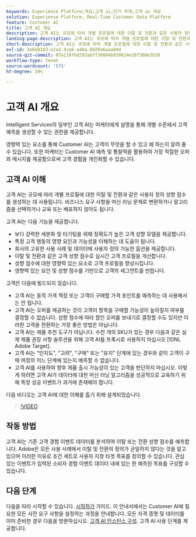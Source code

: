 ```yaml
---
keywords: Experience Platform;개요;고객 ai;인기 주제;고객 ai 개요
solution: Experience Platform, Real-Time Customer Data Platform
feature: Customer AI
title: 고객 AI 개요
description: 고객 AI는 규모에 따라 개별 프로필에 대한 이탈 및 전환과 같은 사용자 정의 성향 점수를 생성하는 데 사용됩니다. 비즈니스 요구 사항을 머신 러닝 문제로 변환하거나 알고리즘을 선택하거나 교육 또는 배포하지 않아도 됩니다.
landing-page-description: 고객 AI는 규모에 따라 개별 프로필에 대한 이탈 및 전환과 같은 사용자 정의 성향 점수를 생성하는 데 사용됩니다.
short-description: 고객 AI는 규모에 따라 개별 프로필에 대한 이탈 및 전환과 같은 사용자 정의 성향 점수를 생성하는 데 사용됩니다.
exl-id: 3e668103-e2a2-4ce6-a40a-8029a6aaa8dd
source-git-commit: 07a110f6d293abff38804b939014e28f308e3b30
workflow-type: tm+mt
source-wordcount: '571'
ht-degree: 29%

---
```



# 고객 AI 개요

Intelligent Services의 일부인 고객 AI는 마케터에게 설명을 통해 개별 수준에서 고객 예측을 생성할 수 있는 권한을 제공합니다.

영향력 있는 요소를 통해 Customer AI는 고객이 무엇을 할 수 있고 왜 하는지 알려 줄 수 있습니다. 또한 마케터는 Customer AI 예측 및 통찰력을 활용하여 가장 적절한 오퍼와 메시지를 제공함으로써 고객 경험을 개인화할 수 있습니다.

## 고객 AI 이해

고객 AI는 규모에 따라 개별 프로필에 대한 이탈 및 전환과 같은 사용자 정의 성향 점수를 생성하는 데 사용됩니다. 비즈니스 요구 사항을 머신 러닝 문제로 변환하거나 알고리즘을 선택하거나 교육 또는 배포하지 않아도 됩니다.

고객 AI는 다음 기능을 제공합니다.

- 보다 강력한 세분화 및 타기팅을 위해 정확도가 높은 고객 성향 모델을 제공합니다.
- 특정 고객 행동의 영향 요인과 가능성을 이해하는 데 도움이 됩니다.
- 회사의 고유한 사용 사례 및 데이터에 사용자 정의 가능한 옵션을 제공합니다.
- 이탈 및 전환과 같은 고객 성향 점수로 실시간 고객 프로필을 개선합니다.
- 성향 점수에 대한 영향력 있는 요소로 고객 프로필을 향상시킵니다.
- 영향력 있는 요인 및 성향 점수를 기반으로 고객의 세그먼트를 만듭니다.

고객은 다음에 빌드되지 않습니다.

- 고객 AI는 동적 가격 책정 또는 고객이 구매할 가격 포인트를 예측하는 데 사용해서는 안 됩니다.
- 고객 AI는 오퍼를 제공하는 것이 고객이 항목을 구매할 가능성이 높아질지 여부를 결정할 수 없습니다. 성향 점수에 따라 할인 오퍼를 보내기로 결정할 수도 있지만 이러한 고객을 전환하는 가장 좋은 방법은 아닙니다.
- 고객 AI는 제품 추천 도구가 아닙니다. 수천 개의 SKU가 있는 경우 다음과 같은 실제 제품 권장 사항 솔루션을 위해 고객 AI를 프록시로 사용하지 마십시오 [!DNL Adobe Target].
- 고객 AI는 &quot;인지도&quot;, &quot;고려&quot;, &quot;구매&quot; 또는 &quot;유지&quot; 단계에 있는 경우와 같이 고객이 구매 여정의 어느 단계에 있는지 예측할 수 없습니다.
- 고객 AI를 사용하여 향후 제품 출시 가능성이 있는 고객을 판단하지 마십시오. 이렇게 하려면 고객 AI가 데이터에 대한 머신 러닝 알고리즘을 성공적으로 교육하기 위해 특정 성공 이벤트가 과거에 존재해야 합니다.

다음 비디오는 고객 AI에 대한 이해를 돕기 위해 설계되었습니다.

>[!VIDEO](https://video.tv.adobe.com/v/32664?learn=on&quality=12)

## 작동 방법

고객 AI는 기존 고객 경험 이벤트 데이터를 분석하여 이탈 또는 전환 성향 점수를 예측합니다. Adobe은 모든 사용 사례에서 이탈 및 전환의 정의가 균일하지 않다는 것을 알고 있으며 이러한 이유로 조건 세트로 사용자 지정 타겟 목표를 정의할 수 있습니다. 관심 있는 이벤트가 입력된 소비자 경험 이벤트 데이터 내에 있는 한 예측된 목표를 구성할 수 있습니다.

## 다음 단계

다음을 따라 시작할 수 있습니다. [시작하기](./getting-started.md) 가이드. 이 안내서에서는 Customer AI에 필요한 모든 사전 요구 사항을 설정하는 과정을 안내합니다. 모든 자격 증명 및 데이터를 이미 준비한 경우 다음을 방문하십시오.  [고객 AI 인스턴스 구성](./user-guide/configure.md). 고객 AI 사용 단계를 제공합니다.
